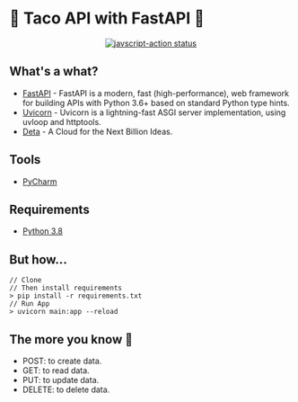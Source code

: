 # 🌮 Taco API with FastAPI 🚀

<p align="center">
  <a href="https://github.com/tskaggs/taco-fast-api/actions"><img alt="javscript-action status" src="https://github.com/BogDAAAMN/gh-action-deta-deploy-test/workflows/Deploy%20to%20Deta/badge.svg"></a>
</p>


What's a what?
---

* [FastAPI](https://fastapi.tiangolo.com/) - FastAPI is a modern, fast (high-performance), web framework for building APIs with Python 3.6+ based on standard Python type hints.
* [Uvicorn](https://www.uvicorn.org/) - Uvicorn is a lightning-fast ASGI server implementation, using uvloop and httptools.
* [Deta](https://www.deta.sh/) - A Cloud for the Next Billion Ideas.

Tools
---

* [PyCharm](https://www.jetbrains.com/pycharm/)

Requirements
---

* [Python 3.8](https://www.python.org/downloads/release/python-383/)

But how...
---

```buildoutcfg
// Clone
// Then install requirements
> pip install -r requirements.txt
// Run App
> uvicorn main:app --reload  
```

The more you know 🌈
---
* POST: to create data.
* GET: to read data.
* PUT: to update data.
* DELETE: to delete data.
